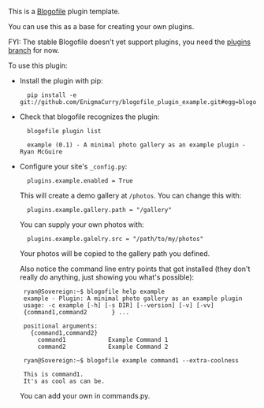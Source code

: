This is a [Blogofile](http://blogofile.com) plugin template.

You can use this as a base for creating your own plugins.

FYI: The stable Blogofile doesn't yet support plugins, you need the
[plugins
branch](https://github.com/enigmacurry/blogofile/tree/plugins) for
now.

To use this plugin:

* Install the plugin with pip:

        pip install -e git://github.com/EnigmaCurry/blogofile_plugin_example.git#egg=blogofile_plugin_example

* Check that blogofile recognizes the plugin:

        blogofile plugin list

        example (0.1) - A minimal photo gallery as an example plugin - Ryan McGuire

        
* Configure your site's `_config.py`:

        plugins.example.enabled = True

  This will create a demo gallery at `/photos`. You can change this with:

        plugins.example.gallery.path = "/gallery"

  You can supply your own photos with:

        plugins.example.galelry.src = "/path/to/my/photos"

  Your photos will be copied to the gallery path you defined.


  Also notice the command line entry points that got installed (they don't really *do* anything, just showing you what's possible):

       ryan@Sovereign:~$ blogofile help example
       example - Plugin: A minimal photo gallery as an example plugin
       usage: -c example [-h] [-s DIR] [--version] [-v] [-vv]
       {command1,command2       } ...
       
       positional arguments:
         {command1,command2}
           command1            Example Command 1
           command2            Example Command 2

       ryan@Sovereign:~$ blogofile example command1 --extra-coolness

       This is command1.
       It's as cool as can be.

  You can add your own in commands.py.
